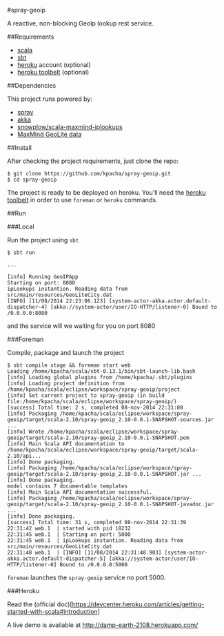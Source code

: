 #spray-geoip

A reactive, non-blocking GeoIp lookup rest service.

##Requirements

* [scala](http://scala-lang.org/)
* [sbt](http://www.scala-sbt.org/)
* [heroku](http://heroku.com) account (optional)
* [heroku toolbelt](https://devcenter.heroku.com/articles/getting-started-with-scala#set-up) (optional)

##Dependencies

This project runs powered by:

* [spray](http://spray.io)
* [akka](http://akka.io)
* [snowplow/scala-maxmind-iplookups](https://github.com/snowplow/scala-maxmind-iplookups)
* [MaxMind GeoLite data](http://maxmind.com)

##Install

After checking the project requirements, just clone the repo:

	$ git clone https://github.com/kpacha/spray-geoip.git
	$ cd spray-geoip

The project is ready to be deployed on heroku. You'll need the [heroku toolbelt](https://devcenter.heroku.com/articles/getting-started-with-scala#set-up) in order to use `foreman` or `heroku` commands.

##Run

###Local

Run the project using `sbt`

	$ sbt run

	...

	[info] Running GeoIPApp 
	Starting on port: 8080
	ipLookups instantion. Reading data from src/main/resources/GeoLiteCity.dat
	[INFO] [11/08/2014 22:23:06.123] [system-actor-akka.actor.default-dispatcher-4] [akka://system-actor/user/IO-HTTP/listener-0] Bound to /0.0.0.0:8080

and the service will we waiting for you on port 8080

###Foreman

Compile, package and launch the project

	$ sbt compile stage && foreman start web
	Loading /home/kpacha/scala/sbt-0.13.1/bin/sbt-launch-lib.bash
	[info] Loading global plugins from /home/kpacha/.sbt/plugins
	[info] Loading project definition from /home/kpacha/scala/eclipse/workspace/spray-geoip/project
	[info] Set current project to spray-geoip (in build file:/home/kpacha/scala/eclipse/workspace/spray-geoip/)
	[success] Total time: 2 s, completed 08-nov-2014 22:31:08
	[info] Packaging /home/kpacha/scala/eclipse/workspace/spray-geoip/target/scala-2.10/spray-geoip_2.10-0.0.1-SNAPSHOT-sources.jar ...
	[info] Wrote /home/kpacha/scala/eclipse/workspace/spray-geoip/target/scala-2.10/spray-geoip_2.10-0.0.1-SNAPSHOT.pom
	[info] Main Scala API documentation to /home/kpacha/scala/eclipse/workspace/spray-geoip/target/scala-2.10/api...
	[info] Done packaging.
	[info] Packaging /home/kpacha/scala/eclipse/workspace/spray-geoip/target/scala-2.10/spray-geoip_2.10-0.0.1-SNAPSHOT.jar ...
	[info] Done packaging.
	model contains 7 documentable templates
	[info] Main Scala API documentation successful.
	[info] Packaging /home/kpacha/scala/eclipse/workspace/spray-geoip/target/scala-2.10/spray-geoip_2.10-0.0.1-SNAPSHOT-javadoc.jar ...
	[info] Done packaging.
	[success] Total time: 31 s, completed 08-nov-2014 22:31:39
	22:31:42 web.1  | started with pid 18232
	22:31:45 web.1  | Starting on port: 5000
	22:31:45 web.1  | ipLookups instantion. Reading data from src/main/resources/GeoLiteCity.dat
	22:31:48 web.1  | [INFO] [11/08/2014 22:31:48.903] [system-actor-akka.actor.default-dispatcher-5] [akka://system-actor/user/IO-HTTP/listener-0] Bound to /0.0.0.0:5000

`foreman` launches the `spray-geoip` service no port 5000.

###Heroku

Read the (official doc)[https://devcenter.heroku.com/articles/getting-started-with-scala#introduction]

A live demo is available at http://damp-earth-2108.herokuapp.com/
